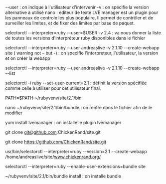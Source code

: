 --user : on indique à l'utilisateur d'intervenir
-v : on spécifie la version alternative à utilisé
nano : editeur de texte
LVE manager est un plugin pour les panneaux de controle les plus populaire, Il permet de contrôler et de surveiller les limites, et de fixer des limites par base de paquet.

selectorctl --interpreter=ruby --user=$USER -v 2.4 : va nous donner la liste de toutes les versions d'interpréteur ruby disponibles dans le fichier

selectorctl --interpreter=ruby --user andreaslive -v 2.1.10 --create-webapp site ( warning not – but -) : on specifie l'interpreteur, l'utilisateur, la version et on créer la webapp

selectorctl --interpreter=ruby --user andreaslive -v 2.1.10 --create-webapp --list

selectorctl -i ruby --set-user-current=2.1 : définit la version spécifiée comme celle à utiliser pour cet utilisateur final.

PATH=$PATH:~/rubyvenv/site/2.1/bin

nano ~/rubyvenv/site/2.1/bin/bundle : on rentre dans le fichier afin de le modifier

yum install lvemanager : on installe le plugin lvemanager

git clone git@github.com:ChickenRand/site.git

git clone https://github.com/ChickenRand/site.git

usr/bin/selectorctl --interpreter=ruby --version=2.1 --create-webapp /home/andreaslive/site/www.chickenrand.org/

selectorctl --interpreter=ruby --enable-user-extensions=bundle site

~/rubyvenv/site/2.1/bin/bundle install : on installe bundle
